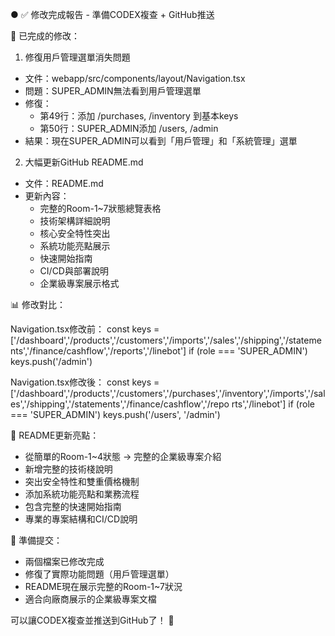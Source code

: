 ● ✅ 修改完成報告 - 準備CODEX複查 + GitHub推送

  🔧 已完成的修改：

  1. 修復用戶管理選單消失問題
  - 文件：webapp/src/components/layout/Navigation.tsx
  - 問題：SUPER_ADMIN無法看到用戶管理選單
  - 修復：
    - 第49行：添加 /purchases, /inventory 到基本keys
    - 第50行：SUPER_ADMIN添加 /users, /admin
  - 結果：現在SUPER_ADMIN可以看到「用戶管理」和「系統管理」選單

  2. 大幅更新GitHub README.md
  - 文件：README.md
  - 更新內容：
    - 完整的Room-1~7狀態總覽表格
    - 技術架構詳細說明
    - 核心安全特性突出
    - 系統功能亮點展示
    - 快速開始指南
    - CI/CD與部署說明
    - 企業級專案展示格式

  📊 修改對比：

  Navigation.tsx修改前：
  const keys = ['/dashboard','/products','/customers','/imports','/sales','/shipping','/statements','/finance/cashflow','/reports','/linebot']
  if (role === 'SUPER_ADMIN') keys.push('/admin')

  Navigation.tsx修改後：
  const keys = ['/dashboard','/products','/customers','/purchases','/inventory','/imports','/sales','/shipping','/statements','/finance/cashflow','/repo
  rts','/linebot']
  if (role === 'SUPER_ADMIN') keys.push('/users', '/admin')

  🎯 README更新亮點：
  - 從簡單的Room-1~4狀態 → 完整的企業級專案介紹
  - 新增完整的技術棧說明
  - 突出安全特性和雙重價格機制
  - 添加系統功能亮點和業務流程
  - 包含完整的快速開始指南
  - 專業的專案結構和CI/CD說明

  🚀 準備提交：
  - 兩個檔案已修改完成
  - 修復了實際功能問題（用戶管理選單）
  - README現在展示完整的Room-1~7狀況
  - 適合向廠商展示的企業級專案文檔

  可以讓CODEX複查並推送到GitHub了！ 🎉